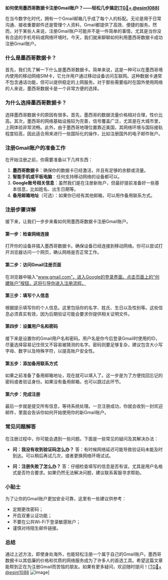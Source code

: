 **如何使用墨西哥数据卡注册Gmail账户？——轻松几步搞定[[TG💪+ @esim1088](https://t.me/s/esim1088)]**

在当今数字化时代，拥有一个Gmail邮箱几乎成了每个人的标配。无论是用于日常沟通、接收重要邮件还是管理个人资料，Gmail都提供了高效、便捷的服务。然而，对于某些人来说，注册Gmail账户可能并不是一件简单的事情，尤其是当你没有合适的手机号码或网络环境时。今天，我们就来聊聊如何利用墨西哥数据卡成功注册Gmail账户。

### 什么是墨西哥数据卡？

首先，我们先了解一下什么是墨西哥数据卡。简单来说，这是一种可以在墨西哥境内使用的移动网络SIM卡，它允许用户通过移动设备访问互联网。这种数据卡通常不包含通话功能，但可以提供稳定的上网服务。对于那些需要临时在国外使用网络的人来说，墨西哥数据卡是一个非常方便的选择。

### 为什么选择墨西哥数据卡？

选择墨西哥数据卡的原因有很多。首先，墨西哥的数据流量价格相对合理，性价比高。其次，墨西哥的网络基础设施较为完善，信号覆盖广泛，尤其是在大城市里，上网体验非常流畅。此外，由于墨西哥地理位置靠近美国，其网络环境与国际接轨程度较高，因此适合用来进行一些国际化的操作，比如注册国外的电子邮件账户。

### 注册Gmail账户的准备工作

在开始注册之前，你需要准备以下几样东西：

1. **墨西哥数据卡**：确保你的数据卡已经激活，并且有足够的余额或流量。
2. **智能手机或平板电脑**：任何支持移动网络的设备都可以。
3. **Google账号相关信息**：虽然我们是在注册新账户，但最好提前准备好一些基本信息，比如姓名、出生日期等。
4. **备用邮箱地址**（可选）：如果你已经有其他邮箱，可以用作备用联系方式。

### 注册步骤详解

接下来，让我们一步步来看如何用墨西哥数据卡注册Gmail账户。

#### 第一步：检查网络连接

打开你的设备并插入墨西哥数据卡。确保设备已经连接到移动网络。你可以尝试打开浏览器访问一个网页，确认网络是否正常工作。

#### 第二步：访问Gmail注册页面

在浏览器中输入“www.gmail.com”，进入Google的登录界面。点击页面上的“创建账户”按钮，这将引导你进入注册流程。

#### 第三步：填写个人信息

根据提示填写你的个人信息。这里包括你的名字、姓氏、生日以及性别等。这些信息必须真实有效，因为后期验证可能会要求你提供相关证明文件。

#### 第四步：设置用户名和密码

接下来是设置你的Gmail用户名和密码。用户名是你今后登录Gmail时使用的ID，尽量选择容易记住但又不容易被猜测的名字。密码则要足够复杂，建议包含大小写字母、数字以及特殊字符，以提高账户安全性。

#### 第五步：添加备用联系方式

如果之前准备了备用邮箱地址，现在就可以填入了。这一步是为了方便找回忘记的密码或者验证身份。如果没有备用邮箱，也可以跳过此环节。

#### 第六步：完成注册

最后一步就是提交所有信息，等待系统处理。一旦注册成功，你就会收到一封欢迎邮件，里面会告诉你如何开始使用你的新Gmail账户。

### 常见问题解答

在注册过程中，你可能会遇到一些问题。下面是一些常见的疑问及其解决办法：

- **问：我没有收到验证码怎么办？**
  答：有时候网络延迟可能导致验证码未能及时到达。可以稍后再试几次，或者更换网络环境试试。

- **问：注册失败了怎么办？**
  答：仔细检查填写的信息是否有误，尤其是用户名格式是否符合要求。如果仍然无法解决问题，建议联系客服寻求帮助。

### 小贴士

为了让你的Gmail账户更加安全可靠，这里有一些建议供参考：
- 定期更改密码；
- 开启双重认证功能；
- 不要在公共Wi-Fi下登录敏感账户；
- 谨慎对待陌生邮件链接。

### 总结

通过上述方法，即使身处海外，也能轻松注册一个属于自己的Gmail账户。墨西哥数据卡以其低廉的价格和优质的网络服务成为了许多人的首选工具。希望这篇文章能帮到正在为注册Gmail而苦恼的朋友。如果有更多疑问，欢迎随时提问！[[TG💪+ @esim1088](https://t.me/s/esim1088) ![Image](https://i.postimg.cc/4NQfJmqS/Snipaste-2025-05-13-00-14-12.png)]